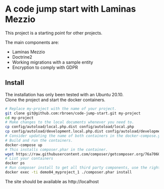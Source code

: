 # A code jump start with Laminas Mezzio

This project is a starting point for other projects.

The main components are:
- Laminas Mezzio
- Doctrine2
- Working migrations with a sample entity
- Encryption to comply with GDPR

## Install

The installation has only been tested with an Ubuntu 20.10.  
Clone the project and start the docker containers.
```bash
# Replace my-project with the name of your project.
git clone git@github.com:rbroen/code-jump-start.git my-project
cd my-project
# Make changes to the local documents whenever you need to.
cp config/autoload/local.php.dist config/autoload/local.php
cp config/autoload/development.local.php.dist config/autoload/development.local.php
# Consider updating the name of both containers in the docker-compose.yml file.
# Build and run the containers.
docker-compose up
# This installs composer.phar in the container.
wget https://raw.githubusercontent.com/composer/getcomposer.org/76a7060ccb93902cd7576b67264ad91c8a2700e2/web/installer -O - -q | php -- --quiet
# List your containers
docker ps
# Run composer install to get all third party components, use the right container name.
docker exec -ti demo04_myproject_1 ./composer.phar install
```
The site should be available as http://localhost

